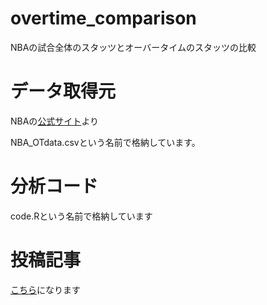# overtime_comparison
 NBAの試合全体のスタッツとオーバータイムのスタッツの比較

# データ取得元
 NBAの[公式サイト](https://stats.nba.com/teams/traditional/?sort=W_PCT&dir=-1&Season=2018-19&SeasonType=Regular%20Season&PerMode=Totals&GameSegment=Overtime)より
 
 NBA_OTdata.csvという名前で格納しています。
 
 # 分析コード
 code.Rという名前で格納しています
 
 # 投稿記事
 [こちら](https://note.mu/b__s__k__t/n/n5906c7bcc382)になります
